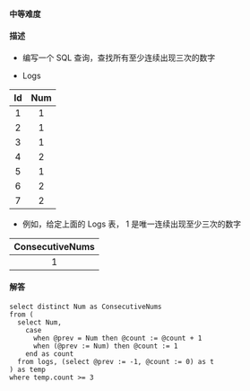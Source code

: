 #### 中等难度

#### 描述
- 编写一个 SQL 查询，查找所有至少连续出现三次的数字

- Logs 

| Id   | Num  | 
| :---: | :----: | 
| 1  |  1  |
| 2  |  1  |
| 3  |  1  |
| 4  |  2  |
| 5  |  1  |
| 6  |  2  |
| 7  |  2  |


- 例如，给定上面的 Logs 表， 1 是唯一连续出现至少三次的数字

| ConsecutiveNums    |  
| :---: | 
| 1 |


#### 解答

```shell script
select distinct Num as ConsecutiveNums
from (
  select Num, 
    case 
      when @prev = Num then @count := @count + 1
      when (@prev := Num) then @count := 1
    end as count
  from logs, (select @prev := -1, @count := 0) as t
) as temp
where temp.count >= 3

```